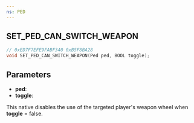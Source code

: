 ```yaml
---
ns: PED
---
```

## SET_PED_CAN_SWITCH_WEAPON

```c
// 0xED7F7EFE9FABF340 0xB5F8BA28
void SET_PED_CAN_SWITCH_WEAPON(Ped ped, BOOL toggle);
```


## Parameters
* **ped**: 
* **toggle**: 

This native disables the use of the targeted player's weapon wheel when **toggle** = false.
